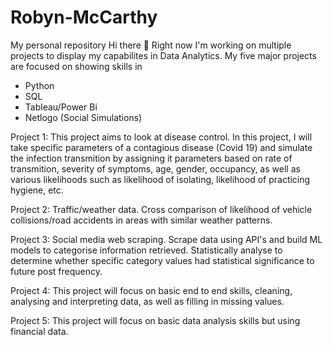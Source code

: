 # Robyn-McCarthy
My personal repository
Hi there 👋
Right now I'm working on multiple projects to display my capabilites in Data Analytics. 
My five major projects are focused on showing skills in 
- Python
- SQL
- Tableau/Power Bi
- Netlogo (Social Simulations)

Project 1:
This project aims to look at disease control. In this project, I will take specific parameters of a contagious disease (Covid 19) and simulate the infection transmition by assigning it parameters based on rate of transmition, severity of symptoms, age, gender, occupancy, as well as various likelihoods such as likelihood of isolating, likelihood of practicing hygiene, etc.

Project 2:
Traffic/weather data. Cross comparison of likelihood of vehicle collisions/road accidents in areas with similar weather patterns.

Project 3:
Social media web scraping. Scrape data using API's and build ML models to categorise information retrieved. Statistically analyse to determine whether specific category values had statistical significance to future post frequency. 

Project 4:
This project will focus on basic end to end skills, cleaning, analysing and interpreting data, as well as filling in missing values.

Project 5: 
This project will focus on basic data analysis skills but using financial data.
